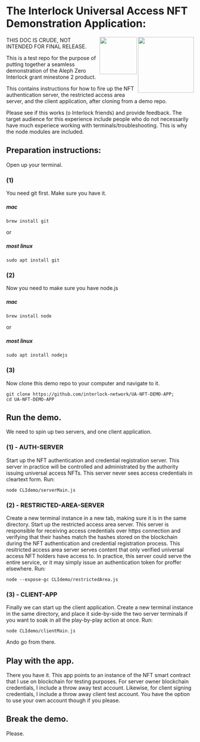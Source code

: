 # The Interlock Universal Access NFT Demonstration Application:

<img style="top: -10px" align="right" width="150" height="150" src="https://user-images.githubusercontent.com/69293813/211382026-cf3fc80c-4489-4017-b10e-c1cb27c89ae0.png">
<img align="right" width="100" height="100" src="https://user-images.githubusercontent.com/69293813/211380333-f29cd213-f1f5-46c6-8c02-5ba0e15588f0.png">

THIS DOC IS CRUDE, NOT INTENDED FOR FINAL RELEASE.

This is a test repo for the purpose of putting together a seamless demonstration of the Aleph Zero Interlock grant minestone 2 product.

This contains instructions for how to fire up the NFT authentication server, the restricted access area server, and the client application, after cloning from a demo repo.

Please see if this works (o Interlock friends) and provide feedback. The target audience for this experience include people who do not necessarily have much experiece working with terminals/troubleshooting. This is why the node modules are included.

## Preparation instructions:

Open up your terminal.

### (1)

You need git first. Make sure you have it.

##### mac

```
brew install git
```
or
##### most linux

```
sudo apt install git
```

### (2)

Now you need to make sure you have node.js

##### mac

```
brew install node
```
or
##### most linux

```
sudo apt install nodejs
```

### (3)

Now clone this demo repo to your computer and navigate to it.

```
git clone https://github.com/interlock-network/UA-NFT-DEMO-APP;
cd UA-NFT-DEMO-APP
```

## Run the demo.

We need to spin up two servers, and one client application.

### (1) - AUTH-SERVER

Start up the NFT authentication and credential registration server. This server in practice will be controlled and administrated by the authority issuing universal access NFTs. This server never sees access credentials in cleartext form. Run:

```
node CLIdemo/serverMain.js
```

### (2) - RESTRICTED-AREA-SERVER

Create a new terminal instance in a new tab, making sure it is in the same directory. Start up the restricted access area server. This server is responsible for receiving access credentials over https connection and verifying that their hashes match the hashes stored on the blockchain during the NFT authentication and credential registration process. This resitricted access area server serves content that only verified universal access NFT holders have access to. In practice, this server could serve the entire service, or it may simply issue an authentication token for proffer elsewhere. Run:

```
node --expose-gc CLIdemo/restrictedArea.js
```

### (3) - CLIENT-APP

Finally we can start up the client application. Create a new terminal instance in the same directory, and place it side-by-side the two server terminals if you want to soak in all the play-by-play action at once. Run:

```
node CLIdemo/clientMain.js
```

Ando go from there.

## Play with the app.

There you have it. This app points to an instance of the NFT smart contract that I use on blockchain for testing purposes. For server owner blockchain credentials, I include a throw away test account. Likewise, for client signing credentials, I include a throw away client test account. You have the option to use your own account though if you please.

## Break the demo.

Please.
